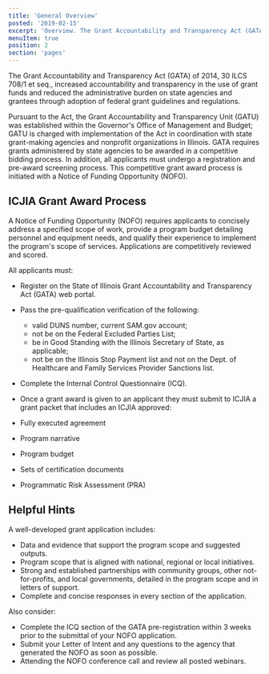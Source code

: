 ```yaml
---
title: 'General Overview'
posted: '2019-02-15'
excerpt: 'Overview. The Grant Accountability and Transparency Act (GATA) of 2014, 30 ILCS 708/1 et seq., increased accountability and transparency in the use of grant funds and reduced the administrative burden on state agencies and grantees through adoption of federal grant guidelines and regulations.'
menuItem: true
position: 2
section: 'pages'
---
```


The Grant Accountability and Transparency Act (GATA) of 2014, 30 ILCS 708/1 et seq., increased accountability and transparency in the use of grant funds and reduced the administrative burden on state agencies and grantees through adoption of federal grant guidelines and regulations.

Pursuant to the Act, the Grant Accountability and Transparency Unit (GATU) was established within the Governor's Office of Management and Budget; GATU is charged with implementation of the Act in coordination with state grant-making agencies and nonprofit organizations in Illinois. GATA requires grants administered by state agencies to be awarded in a competitive bidding process. In addition, all applicants must undergo a registration and pre-award screening process. This competitive grant award process is initiated with a Notice of Funding Opportunity (NOFO).

<div class="layout row wrap mt-5">
<div class="flex xs12 sm12 md6">

## ICJIA Grant Award Process

A Notice of Funding Opportunity (NOFO) requires applicants to concisely address a specified scope of work, provide a program budget detailing personnel and equipment needs, and qualify their experience to implement the program's scope of services. Applications are competitively reviewed and scored.

All applicants must:

- Register on the State of Illinois Grant Accountability and Transparency Act (GATA) web portal.
- Pass the pre-qualification verification of the following:
  - valid DUNS number, current SAM.gov account;
  - not be on the Federal Excluded Parties List;
  - be in Good Standing with the Illinois Secretary of State, as applicable;
  - not be on the Illinois Stop Payment list and not on the Dept. of Healthcare and Family Services Provider Sanctions list.
- Complete the Internal Control Questionnaire (ICQ).
- Once a grant award is given to an applicant they must submit to ICJIA a grant packet that includes an ICJIA approved:

- Fully executed agreement
- Program narrative
- Program budget
- Sets of certification documents
- Programmatic Risk Assessment (PRA)

</div>

<div class="flex xs12 sm12 md6">

## Helpful Hints

A well-developed grant application includes:

- Data and evidence that support the program scope and suggested outputs.
- Program scope that is aligned with national, regional or local initiatives.
- Strong and established partnerships with community groups, other not-for-profits, and local governments, detailed in the program scope and in letters of support.
- Complete and concise responses in every section of the application.

Also consider:

- Complete the ICQ section of the GATA pre-registration within 3 weeks prior to the submittal of your NOFO application.
- Submit your Letter of Intent and any questions to the agency that generated the NOFO as soon as possible.
- Attending the NOFO conference call and review all posted webinars.

</div>
</div>

